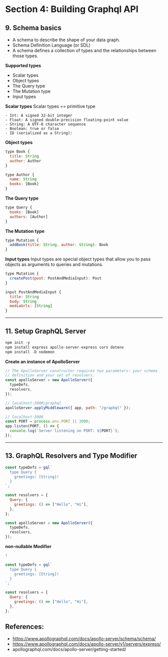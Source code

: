 # Section 4: Building Graphql API

## 9. Schema basics

- A schema to describe the shape of your data graph.
- Schema Definition Language (or SDL)
- A schema defines a collection of types and the relationships between those types.

**Supported types**

- Scalar types
- Object types
- The Query type
- The Mutation type
- Input types

**Scalar types**
Scalar types == primitive type

```text
- Int: A signed 32‐bit integer
- Float: A signed double-precision floating-point value
- String: A UTF‐8 character sequence
- Boolean: true or false
- ID (serialized as a String):
```

**Object types**

```js
type Book {
  title: String
  author: Author
}

type Author {
  name: String
  books: [Book]
}
```

**The Query type**

```js
type Query {
  books: [Book]
  authors: [Author]
}
```

**The Mutation type**

```js
type Mutation {
  addBook(title: String, author: String): Book
}
```

**Input types**
Input types are special object types that allow you to pass objects as arguments to queries and mutations.

```js
type Mutation {
  createPost(post: PostAndMediaInput): Post
}

input PostAndMediaInput {
  title: String
  body: String
  mediaUrls: [String]
}
```

<hr />

## 11. Setup GraphQL Server

```js
npm init -y
npm install express apollo-server-express cors dotenv
npm install -D nodemon
```

**Create an instance of ApolloServer**

```js
// The ApolloServer constructor requires two parameters: your schema
// definition and your set of resolvers.
const apolloServer = new ApolloServer({
  typeDefs,
  resolvers,
});

// localhost:3000/graphql
apolloServer.applyMiddleware({ app, path: "/graphql" });

// localhost:3000
const PORT = process.env.PORT || 3000;
app.listen(PORT, () => {
  console.log(`Server listening on PORT: ${PORT}`);
});
```

<hr />

## 13. GraphQL Resolvers and Type Modifier

```js
const typeDefs = gql`
  type Query {
    greetings: [String]!
  }
`;

const resolvers = {
  Query: {
    greetings: () => ["Hello", "Hi"],
  },
};

const apolloServer = new ApolloServer({
  typeDefs,
  resolvers,
});
```

**non-nullable Modifier**

```js
!
```

```js
const typeDefs = gql`
  type Query {
    greetings: [String]!
  }
`;

const resolvers = {
  Query: {
    greetings: () => ["Hello", "Hi"],
  },
};
```

## References:

- https://www.apollographql.com/docs/apollo-server/schema/schema/
- https://www.apollographql.com/docs/apollo-server/v1/servers/express/
- apollographql.com/docs/apollo-server/getting-started/
